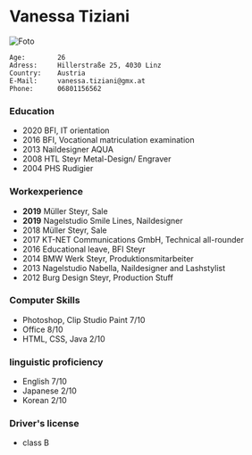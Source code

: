 # Vanessa Tiziani

![Foto](/images/blankprofile.png) 

    Age:        26                              
    Adress:     Hillerstraße 25, 4030 Linz
    Country:    Austria
    E-Mail:     vanessa.tiziani@gmx.at
    Phone:      06801156562

### Education

* 2020  BFI, IT orientation
* 2016  BFI, Vocational matriculation examination
* 2013  Naildesigner AQUA
* 2008  HTL Steyr Metal-Design/ Engraver
* 2004  PHS Rudigier

### Workexperience

* __2019__  Müller Steyr, Sale
* __2019__  Nagelstudio Smile Lines, Naildesigner
* 2018  Müller Steyr, Sale
* 2017  KT-NET Communications GmbH, Technical all-rounder
* 2016  Educational leave, BFI Steyr
* 2014  BMW Werk Steyr, Produktionsmitarbeiter
* 2013  Nagelstudio Nabella, Naildesigner and Lashstylist
* 2012  Burg Design Steyr, Production Stuff
  
### Computer Skills
* Photoshop, Clip Studio Paint          7/10
* Office                                8/10
* HTML, CSS, Java                       2/10

### linguistic proficiency
* English                               7/10
* Japanese                              2/10
* Korean                                2/10

### Driver's license
* class B